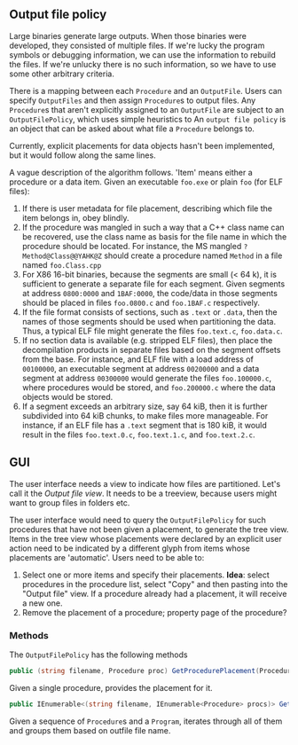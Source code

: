 ## Output file policy

Large binaries generate large outputs. When those binaries were developed, they consisted of multiple files. If we're lucky the program symbols or debugging information, we can use the information to rebuild the files. If we're unlucky there is no such information, so we have to use some other arbitrary criteria.

There is a mapping between each `Procedure` and an `OutputFile`. Users can specify `OutputFiles` and then assign `Procedure`s to output files. Any `Procedure`s that aren't explicitly assigned to an `OutputFile` are subject to an `OutputFilePolicy`, which uses simple heuristics to 
An `output file policy` is an object that can be asked about what file a `Procedure` belongs to. 

Currently, explicit placements for data objects hasn't been implemented, but it would follow along the same lines. 

A vague description of the algorithm follows. 'Item' means either a procedure or a data item. Given an executable `foo.exe` or plain `foo` (for ELF files):

1. If there is user metadata for file placement, describing which file the item belongs in, obey blindly.
1. If the procedure was mangled in such a way that a C++ class name can be recovered, use the class name as basis for the file name in which the procedure should be located. For instance, the MS mangled `?Method@Class@@YAHK@Z` should create a procedure named `Method` in a file named `foo.Class.cpp`
1. For X86 16-bit binaries, because the segments are small (< 64 k), it is sufficient to generate a separate file for each segment. Given segments at address `0800:0000` and `1BAF:0000`, the code/data in those segments should be placed in files `foo.0800.c` and `foo.1BAF.c` respectively.
1. If the file format consists of sections, such as `.text` or `.data`, then the names of those segments should be used when partitioning the data. Thus, a typical ELF file might generate the files `foo.text.c`, `foo.data.c`.
1. If no section data is available (e.g. stripped ELF files), then place the decompilation products in separate files based on the segment offsets from the base. For instance, and ELF file with a load address of `00100000`, an executable segment at address `00200000` and a data segment at address `00300000` would generate the files `foo.100000.c`, where procedures would be stored, and `foo.200000.c` where the data objects would be stored.
1. If a segment exceeds an arbitrary size, say 64 kiB, then it is further subdivided into 64 kiB chunks, to make files more manageable. For instance, if an ELF file has a `.text` segment that is 180 kiB, it would result in the files `foo.text.0.c`, `foo.text.1.c`, and `foo.text.2.c`. 

## GUI
The user interface needs a view to indicate how files are partitioned. Let's call it the *Output file view*. It needs to be a treeview, because users might want to group files in folders etc. 

The user interface would need to query the `OutputFilePolicy` for such procedures that have not been given a placement, to generate the tree view. Items in the tree view whose placements were declared by an explicit user action need to be indicated by a different glyph from items whose placements are 'automatic'. Users need to be able to: 
1. Select one or more items and specify their placements. **Idea**: select procedures in the procedure list, select "Copy" and then pasting into the "Output file" view. If a procedure already had a placement, it will receive a new one.
2. Remove the placement of a procedure; property page of the procedure? 


### Methods

The `OutputFilePolicy` has the following methods

```C#
public (string filename, Procedure proc) GetProcedurePlacement(Procedure proc, Program program)
```
Given a single procedure, provides the placement for it.

```C#
public IEnumerable<(string filename, IEnumerable<Procedure> procs)> GetProcedurePlacements(IEnumerable<Procedure> procs, Program program)
```
Given a sequence of `Procedure`s and a  `Program`, iterates through all of them and groups them based on outfile file name.

